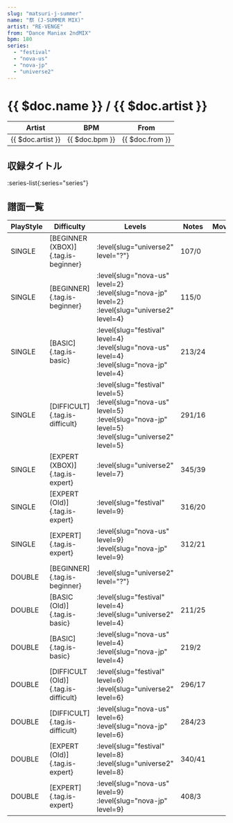 ```yaml
---
slug: "matsuri-j-summer"
name: "祭 (J-SUMMER MIX)"
artist: "RE-VENGE"
from: "Dance Maniax 2ndMIX"
bpm: 180
series:
  - "festival"
  - "nova-us"
  - "nova-jp"
  - "universe2"
---
```


# {{ $doc.name }} / {{ $doc.artist }}

|Artist|BPM|From|
|------|---|----|
|{{ $doc.artist }}|{{ $doc.bpm }}|{{ $doc.from }}|

## 収録タイトル

:series-list{:series="series"}

## 譜面一覧

|PlayStyle|Difficulty|Levels|Notes|Movie|
|---------|----------|------|-----|-----|
|SINGLE|[BEGINNER (XBOX)]{.tag.is-beginner}|<div class="field is-grouped is-grouped-multiline"> :level{slug="universe2" level="?"}</div>|107/0||
|SINGLE|[BEGINNER]{.tag.is-beginner}|<div class="field is-grouped is-grouped-multiline"> :level{slug="nova-us" level=2} :level{slug="nova-jp" level=2} :level{slug="universe2" level=4}</div>|115/0||
|SINGLE|[BASIC]{.tag.is-basic}|<div class="field is-grouped is-grouped-multiline"> :level{slug="festival" level=4} :level{slug="nova-us" level=4} :level{slug="nova-jp" level=4}</div>|213/24||
|SINGLE|[DIFFICULT]{.tag.is-difficult}|<div class="field is-grouped is-grouped-multiline"> :level{slug="festival" level=5} :level{slug="nova-us" level=5} :level{slug="nova-jp" level=5} :level{slug="universe2" level=5}</div>|291/16||
|SINGLE|[EXPERT (XBOX)]{.tag.is-expert}|<div class="field is-grouped is-grouped-multiline"> :level{slug="universe2" level=7}</div>|345/39||
|SINGLE|[EXPERT (Old)]{.tag.is-expert}|<div class="field is-grouped is-grouped-multiline"> :level{slug="festival" level=9}</div>|316/20||
|SINGLE|[EXPERT]{.tag.is-expert}|<div class="field is-grouped is-grouped-multiline"> :level{slug="nova-us" level=9} :level{slug="nova-jp" level=9}</div>|312/21||
|DOUBLE|[BEGINNER]{.tag.is-beginner}|<div class="field is-grouped is-grouped-multiline"> :level{slug="universe2" level="?"}</div>|||
|DOUBLE|[BASIC (Old)]{.tag.is-basic}|<div class="field is-grouped is-grouped-multiline"> :level{slug="festival" level=4} :level{slug="universe2" level=4}</div>|211/25||
|DOUBLE|[BASIC]{.tag.is-basic}|<div class="field is-grouped is-grouped-multiline"> :level{slug="nova-us" level=4} :level{slug="nova-jp" level=4}</div>|219/2||
|DOUBLE|[DIFFICULT (Old)]{.tag.is-difficult}|<div class="field is-grouped is-grouped-multiline"> :level{slug="festival" level=6} :level{slug="universe2" level=6}</div>|296/17||
|DOUBLE|[DIFFICULT]{.tag.is-difficult}|<div class="field is-grouped is-grouped-multiline"> :level{slug="nova-us" level=6} :level{slug="nova-jp" level=6}</div>|284/23||
|DOUBLE|[EXPERT (Old)]{.tag.is-expert}|<div class="field is-grouped is-grouped-multiline"> :level{slug="festival" level=8} :level{slug="universe2" level=8}</div>|340/41||
|DOUBLE|[EXPERT]{.tag.is-expert}|<div class="field is-grouped is-grouped-multiline"> :level{slug="nova-us" level=9} :level{slug="nova-jp" level=9}</div>|408/3||
